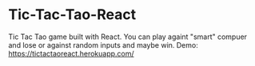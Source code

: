 # Tic-Tac-Tao-React
Tic Tac Tao game built with React. 
You can play againt "smart" compuer and lose or against random inputs and maybe win. 
Demo: https://tictactaoreact.herokuapp.com/
